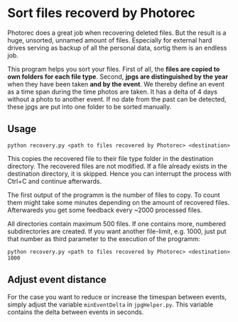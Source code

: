 # Sort files recoverd by Photorec

Photorec does a great job when recovering deleted files. But the result is a huge, unsorted, unnamed amount of files. Especially for external hard drives serving as backup of all the personal data, sortig them is an endless job.

This program helps you sort your files. First of all, the **files are copied to own folders for each file type**. Second, **jpgs are distinguished by the year** when they have been taken **and by the event**. We thereby define an event as a time span during the time photos are taken. It has a delta of 4 days without a photo to another event. If no date from the past can be detected, these jpgs are put into one folder to be sorted manually.


## Usage

```python recovery.py <path to files recovered by Photorec> <destination>```

This copies the recovered file to their file type folder in the destination directory. The recovered files are not modified. If a file already exists in the destination directory, it is skipped. Hence you can interrupt the process with Ctrl+C and continue afterwards.

The first output of the programm is the number of files to copy. To count them might take some minutes depending on the amount of recovered files. Afterwareds you get some feedback every ~2000 processed files.

All directories contain maximum 500 files. If one contains more, numbered subdirectories are created. If you want another file-limit, e.g. 1000, just put that number as third parameter to the execution of the programm:

```python recovery.py <path to files recovered by Photorec> <destination> 1000```


## Adjust event distance

For the case you want to reduce or increase the timespan between events, simply adjust the variable ```minEventDelta``` in ```jpgHelper.py```. This variable contains the delta between events in seconds. 
